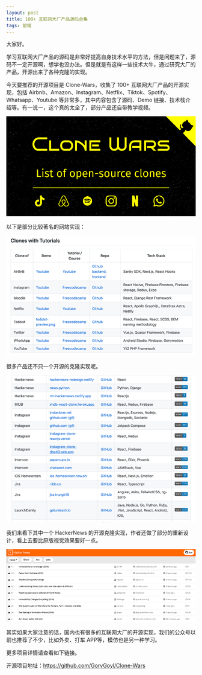 ```yaml
---
layout: post
title: 100+ 互联网大厂产品源码合集
tags: 前端
---
```


大家好。

学习互联网大厂产品的源码是非常好提高自身技术水平的方法，但是问题来了，源码不一定开源啊，想学也没办法。但是就是有这样一些技术大牛，通过研究大厂的产品，开源出来了各种克隆的实现。

今天要推荐的开源项目是 Clone-Wars，收集了 100+ 互联网大厂产品的开源实现，包括 Airbnb、Amazon、Instagram、Netflix、Tiktok、Spotify、Whatsapp、Youtube 等非常多，其中内容包含了源码、Demo 链接、技术栈介绍等。有一说一，这个真的太全了，部分产品还自带教学视频。

![clone wars](https://raw.githubusercontent.com/ZhuPeng/pic/master/images/compress_og.png)

以下是部分比较著名的网站实现：

![image-20210626233634613](https://raw.githubusercontent.com/ZhuPeng/pic/master/images/compress_image-20210626233634613.png)

很多产品还不只一个开源的克隆实现呢。

![image-20210626233733539](https://raw.githubusercontent.com/ZhuPeng/pic/master/images/compress_image-20210626233733539.png)

我们来看下其中一个 HackerNews 的开源克隆实现，作者还做了部分的重新设计，看上去要比原版视觉效果要好一点。

![image-20210626234321431](https://raw.githubusercontent.com/ZhuPeng/pic/master/images/compress_image-20210626234321431.png)

其实如果大家注意的话，国内也有很多的互联网大厂的开源实现，我们的公众号以前也推荐了不少，比如外卖、打车 APP等，模仿也是另一种学习。

更多项目详情请查看如下链接。

开源项目地址：https://github.com/GorvGoyl/Clone-Wars	
